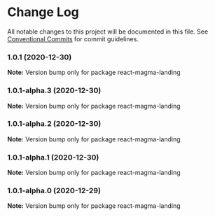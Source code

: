 # Change Log

All notable changes to this project will be documented in this file.
See [Conventional Commits](https://conventionalcommits.org) for commit guidelines.

### 1.0.1 (2020-12-30)

**Note:** Version bump only for package react-magma-landing





### 1.0.1-alpha.3 (2020-12-30)

**Note:** Version bump only for package react-magma-landing





### 1.0.1-alpha.2 (2020-12-30)

**Note:** Version bump only for package react-magma-landing





### 1.0.1-alpha.1 (2020-12-30)

**Note:** Version bump only for package react-magma-landing





### 1.0.1-alpha.0 (2020-12-29)

**Note:** Version bump only for package react-magma-landing
